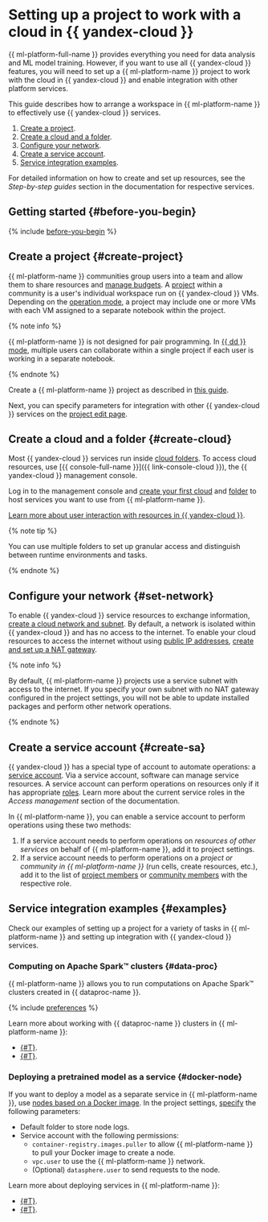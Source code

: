 # Setting up a project to work with a cloud in {{ yandex-cloud }}

{{ ml-platform-full-name }} provides everything you need for data analysis and ML model training. However, if you want to use all {{ yandex-cloud }} features, you will need to set up a {{ ml-platform-name }} project to work with the cloud in {{ yandex-cloud }} and enable integration with other platform services.

This guide describes how to arrange a workspace in {{ ml-platform-name }} to effectively use {{ yandex-cloud }} services.

1. [Create a project](#create-project).
1. [Create a cloud and a folder](#create-cloud).
1. [Configure your network](#set-network).
1. [Create a service account](#create-sa).
1. [Service integration examples](#examples).

For detailed information on how to create and set up resources, see the _Step-by-step guides_ section in the documentation for respective services.

## Getting started {#before-you-begin}

{% include [before-you-begin](../_tutorials_includes/before-you-begin-datasphere.md) %}

## Create a project {#create-project}

{{ ml-platform-name }} communities group users into a team and allow them to share resources and [manage budgets](../../datasphere/operations/community/billing-details.md). A [project](../../datasphere/concepts/project.md) within a community is a user's individual workspace run on {{ yandex-cloud }} VMs. Depending on the [operation mode](../../datasphere/concepts/project.md#mode), a project may include one or more VMs with each VM assigned to a separate notebook within the project.

{% note info %}

{{ ml-platform-name }} is not designed for pair programming. In [{{ dd }} mode](../../datasphere/concepts/project.md#dd), multiple users can collaborate within a single project if each user is working in a separate notebook.

{% endnote %}

Create a {{ ml-platform-name }} project as described in [this guide](../../datasphere/operations/projects/create.md).

Next, you can specify parameters for integration with other {{ yandex-cloud }} services on the [project edit page](../../datasphere/operations/projects/update.md).

## Create a cloud and a folder {#create-cloud}

Most {{ yandex-cloud }} services run inside [cloud folders](../../resource-manager/concepts/resources-hierarchy.md#rm-resources). To access cloud resources, use [{{ console-full-name }}]({{ link-console-cloud }}), the {{ yandex-cloud }} management console.

Log in to the management console and [create your first cloud](../../resource-manager/operations/cloud/create.md) and [folder](../../resource-manager/operations/folder/create.md) to host services you want to use from {{ ml-platform-name }}.

[Learn more about user interaction with resources in {{ yandex-cloud }}](../../overview/roles-and-resources.md).

{% note tip %}

You can use multiple folders to set up granular access and distinguish between runtime environments and tasks.

{% endnote %}

## Configure your network {#set-network}

To enable {{ yandex-cloud }} service resources to exchange information, [create a cloud network and subnet](../../vpc/operations/network-create.md). By default, a network is isolated within {{ yandex-cloud }} and has no access to the internet. To enable your cloud resources to access the internet without using [public IP addresses](../../vpc/concepts/address.md#public-addresses), [create and set up a NAT gateway](../../vpc/operations/create-nat-gateway.md).

{% note info %}

By default, {{ ml-platform-name }} projects use a service subnet with access to the internet. If you specify your own subnet with no NAT gateway configured in the project settings, you will not be able to update installed packages and perform other network operations.

{% endnote %}

## Create a service account {#create-sa}

{{ yandex-cloud }} has a special type of account to automate operations: a [service account](../../iam/concepts/users/service-accounts.md). Via a service account, software can manage service resources. A service account can perform operations on resources only if it has appropriate [roles](../../iam/concepts/access-control/roles.md). Learn more about the current service roles in the _Access management_ section of the documentation.

In {{ ml-platform-name }}, you can enable a service account to perform operations using these two methods:
1. If a service account needs to perform operations on _resources of other services_ on behalf of {{ ml-platform-name }}, add it to project settings.
1. If a service account needs to perform operations on a _project or community in {{ ml-platform-name }}_ (run cells, create resources, etc.), add it to the list of [project members](../../datasphere/operations/projects/add-user.md) or [community members](../../datasphere/operations/community/add-user.md) with the respective role.

## Service integration examples {#examples}

Check our examples of setting up a project for a variety of tasks in {{ ml-platform-name }} and setting up integration with {{ yandex-cloud }} services.

### Computing on Apache Spark™ clusters {#data-proc}

{{ ml-platform-name }} allows you to run computations on Apache Spark™ clusters created in {{ dataproc-name }}.

{% include [preferences](../../_includes/datasphere/settings-for-data-processing.md) %}

Learn more about working with {{ dataproc-name }} clusters in {{ ml-platform-name }}:
* [{#T}](../../datasphere/concepts/data-processing.md).
* [{#T}](../../datasphere/tutorials/data-processing-integration.md).

### Deploying a pretrained model as a service {#docker-node}

If you want to deploy a model as a separate service in {{ ml-platform-name }}, use [nodes based on a Docker image](../../datasphere/concepts/deploy/index.md#docker-node). In the project settings, [specify](../../datasphere/operations/projects/update.md) the following parameters:

* Default folder to store node logs.
* Service account with the following permissions:
    * `container-registry.images.puller` to allow {{ ml-platform-name }} to pull your Docker image to create a node.
    * `vpc.user` to use the {{ ml-platform-name }} network.
    * (Optional) `datasphere.user` to send requests to the node.

Learn more about deploying services in {{ ml-platform-name }}:
* [{#T}](../../datasphere/concepts/deploy/index.md).
* [{#T}](../../datasphere/tutorials/node-from-docker.md).
